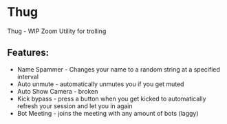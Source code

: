 # Thug
Thug - WIP Zoom Utility for trolling <br>

## Features:
- Name Spammer - Changes your name to a random string at a specified interval
- Auto unmute - automatically unmutes you if you get muted
- Auto Show Camera - broken
- Kick bypass - press a button when you get kicked to automatically refresh your session and let you in again
- Bot Meeting - joins the meeting with any amount of bots (laggy)
